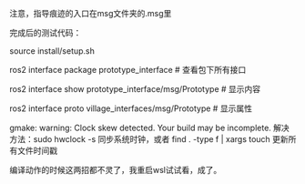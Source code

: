 注意，指导痕迹的入口在msg文件夹的.msg里

完成后的测试代码：


source install/setup.sh

ros2 interface package prototype_interface # 查看包下所有接口

ros2 interface show prototype_interface/msg/Prototype # 显示内容

ros2 interface proto village_interfaces/msg/Prototype # 显示属性


gmake: warning:  Clock skew detected.  Your build may be incomplete.
解决方法：sudo hwclock -s 
同步系统时钟，或者
find . -type f | xargs touch
更新所有文件时间戳

编译动作的时候这两招都不灵了，我重启wsl试试看，成了。

